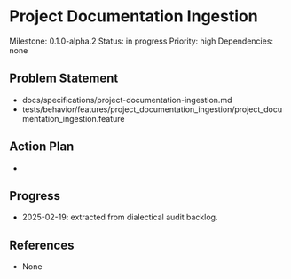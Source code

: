 # Project Documentation Ingestion
Milestone: 0.1.0-alpha.2
Status: in progress
Priority: high
Dependencies: none

## Problem Statement
<description>

- docs/specifications/project-documentation-ingestion.md
- tests/behavior/features/project_documentation_ingestion/project_documentation_ingestion.feature

## Action Plan
- <tasks>

## Progress
- 2025-02-19: extracted from dialectical audit backlog.

## References
- None
